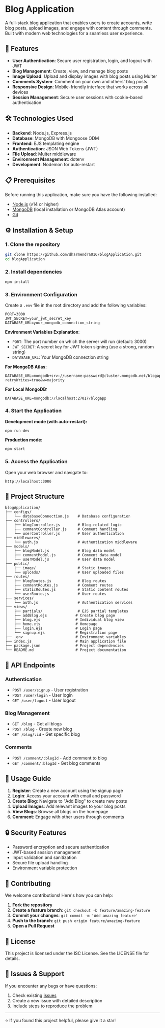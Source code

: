 # Blog Application

A full-stack blog application that enables users to create accounts, write blog posts, upload images, and engage with content through comments. Built with modern web technologies for a seamless user experience.

## 🚀 Features

- **User Authentication**: Secure user registration, login, and logout with JWT
- **Blog Management**: Create, view, and manage blog posts
- **Image Upload**: Upload and display images with blog posts using Multer
- **Comments System**: Comment on your own and others' blog posts
- **Responsive Design**: Mobile-friendly interface that works across all devices
- **Session Management**: Secure user sessions with cookie-based authentication

## 🛠️ Technologies Used

- **Backend**: Node.js, Express.js
- **Database**: MongoDB with Mongoose ODM
- **Frontend**: EJS templating engine
- **Authentication**: JSON Web Tokens (JWT)
- **File Upload**: Multer middleware
- **Environment Management**: dotenv
- **Development**: Nodemon for auto-restart

## 📋 Prerequisites

Before running this application, make sure you have the following installed:

- [Node.js](https://nodejs.org/) (v14 or higher)
- [MongoDB](https://www.mongodb.com/) (local installation or MongoDB Atlas account)
- [Git](https://git-scm.com/)

## ⚙️ Installation & Setup

### 1. Clone the repository

```bash
git clone https://github.com/dharmendra016/blogApplication.git
cd blogApplication
```

### 2. Install dependencies

```bash
npm install
```

### 3. Environment Configuration

Create a `.env` file in the root directory and add the following variables:

```env
PORT=3000
JWT_SECRET=your_jwt_secret_key
DATABASE_URL=your_mongodb_connection_string
```

**Environment Variables Explanation:**
- `PORT`: The port number on which the server will run (default: 3000)
- `JWT_SECRET`: A secret key for JWT token signing (use a strong, random string)
- `DATABASE_URL`: Your MongoDB connection string

**For MongoDB Atlas:**
```
DATABASE_URL=mongodb+srv://username:password@cluster.mongodb.net/blogapp?retryWrites=true&w=majority
```

**For Local MongoDB:**
```
DATABASE_URL=mongodb://localhost:27017/blogapp
```

### 4. Start the Application

**Development mode (with auto-restart):**
```bash
npm run dev
```

**Production mode:**
```bash
npm start
```

### 5. Access the Application

Open your web browser and navigate to:
```
http://localhost:3000
```

## 📁 Project Structure

```
blogApplication/
├── configs/
│   └── databaseConnection.js    # Database configuration
├── controllers/
│   ├── blogController.js        # Blog-related logic
│   ├── commentController.js     # Comment handling
│   └── userController.js        # User authentication
├── middlewares/
│   └── auth.js                  # Authentication middleware
├── models/
│   ├── blogModel.js             # Blog data model
│   ├── commentModel.js          # Comment data model
│   └── userModel.js             # User data model
├── public/
│   ├── image/                   # Static images
│   └── uploads/                 # User uploaded files
├── routes/
│   ├── blogRoutes.js            # Blog routes
│   ├── commentRoutes.js         # Comment routes
│   ├── staticRoutes.js          # Static content routes
│   └── userRoute.js             # User routes
├── services/
│   └── auth.js                  # Authentication services
├── views/
│   ├── partials/                # EJS partial templates
│   ├── addBlog.ejs             # Create blog page
│   ├── blog.ejs                # Individual blog view
│   ├── home.ejs                # Homepage
│   ├── login.ejs               # Login page
│   └── signup.ejs              # Registration page
├── .env                        # Environment variables
├── index.js                    # Main application file
├── package.json                # Project dependencies
└── README.md                   # Project documentation
```

## 🔧 API Endpoints

### Authentication
- `POST /user/signup` - User registration
- `POST /user/login` - User login
- `GET /user/logout` - User logout

### Blog Management
- `GET /blog` - Get all blogs
- `POST /blog` - Create new blog
- `GET /blog/:id` - Get specific blog

### Comments
- `POST /comment/:blogId` - Add comment to blog
- `GET /comment/:blogId` - Get blog comments

## 🚀 Usage Guide

1. **Register**: Create a new account using the signup page
2. **Login**: Access your account with email and password
3. **Create Blog**: Navigate to "Add Blog" to create new posts
4. **Upload Images**: Add relevant images to your blog posts
5. **View Blogs**: Browse all blogs on the homepage
6. **Comment**: Engage with other users through comments

## 🔒 Security Features

- Password encryption and secure authentication
- JWT-based session management
- Input validation and sanitization
- Secure file upload handling
- Environment variable protection

## 🤝 Contributing

We welcome contributions! Here's how you can help:

1. **Fork the repository**
2. **Create a feature branch**: `git checkout -b feature/amazing-feature`
3. **Commit your changes**: `git commit -m 'Add amazing feature'`
4. **Push to the branch**: `git push origin feature/amazing-feature`
5. **Open a Pull Request**

## 📝 License

This project is licensed under the ISC License. See the LICENSE file for details.

## 🐛 Issues & Support

If you encounter any bugs or have questions:

1. Check existing [issues](https://github.com/dharmendra016/blogApplication/issues)
2. Create a new issue with detailed description
3. Include steps to reproduce the problem

---

⭐ If you found this project helpful, please give it a star!
